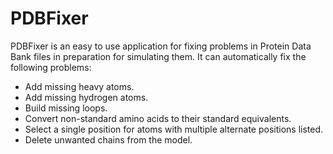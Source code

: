PDBFixer
========

PDBFixer is an easy to use application for fixing problems in Protein Data Bank files in preparation for simulating them.  It can automatically fix the following problems:

- Add missing heavy atoms.
- Add missing hydrogen atoms.
- Build missing loops.
- Convert non-standard amino acids to their standard equivalents.
- Select a single position for atoms with multiple alternate positions listed.
- Delete unwanted chains from the model.